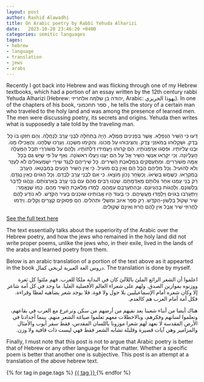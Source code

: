 ```yaml
---
layout: post
author: Rashid Alawadhi
title: On Arabic poetry by Rabbi Yehuda Alharizi
date:   2023-10-20 23:46:20 +0400
categories: semitic languages
tages:
- hebrew
- language
- translation
- jews
- arabs
---
```

Recently I got back into Hebrew and was flicking through one of my Hebrew textbooks, which had a portion of an essay written by the 12th century rabbi Yehuda Alharizi (Hebrew: יהודה בן שלמה אלחריזי, Arabic: يهوذا الحريزي). In one of the chapters of his book, ספר תחכמוני , he tells the story of a certain man who traveled to the holy land and was among the presence of learned men. The men were discussing poetry, its secrets and origins. Yehuda then writes what is supposedly a tale told by the traveling man. 

<div dir="rtl">
דְּעוּ כִּי הַשִּׁיר הַנִּפְלָא. אֲשֶׁר בִּפְנִינִים מְמֻלָּא. הָיָה בַתְּחִלָּה לִבְנֵי עֲרָב לְנַחֲלָה. וְהֵם חִזְּקוּ בוֹ כָל בֶּדֶק. וּשְׁקָלוּהוּ בְּמֹאזְנֵי צֶדֶק. וְהִצִּיבוּהוּ עַל מְכוֹנוֹ. וְהֵקִימוּ מִשְכָנוֹ. וְעָרְכוּ שֻׁלְחָנוֹ. וְהֶאֱכִילוּ מָנוֹ. וּבָנוּ עֲלִיּוֹתָיו. וּפִסְּגוּ אַרְמְנוֹתָיו. הֵם קֵרוּהוּ וַיַּעֲמִידוּ דַלְתוֹתָיו. וְלָהֶם עַל מְשׁוֹרְרֵי תֵבֵל הַמַּעֲלָה הָעֶלְיוֹנָה. וְכִי יִקָּרְאוּ אַנְשֵׁי הַשִּׁיר אֶל עָל הֵם יַעֲנוּ וְיַעֲלוּ רִאשׁוֹנָה. וְאַף עַל פִּי שֶׁיֵּשׁ גַּם בְּכָל אֻמָּה מְשׁוֹרְרִים. וּמִתְעַסְּקִים בִּמְלֶאכֶת הַשִּׁירִים. כָּל שִׁירֵיהֶם לְנֶגֶד שִׁירֵי יִשְׁמְעֵאלִים לֹא לְעֵזֶר וְלֹא לְהוֹעִיל. וְכָל מִלֵּיהֶם הֶבֶל הֵם וְאֵין בָּם מוֹעִיל. כִּי אֵין הַשִּׁיר הַנָּעִים בְּמִבְטָאוֹ. הֶעָרֵב בְּמִקְרָאוֹ. כַּשֶּׁמֶשׁ בְּשִׂיאוֹ. וְכַשַׂחַר נָכוֹן מוֹצָאוֹ. כִּי אִם לִבְנֵי עֲרָב לְבַדָּם. וְכָל הַגּוֹיִם כְּאַיִן נֶגְדָּם. רַק בְּנֵי עַמֵּנוּ אַחַר גְּלוֹתָם מֵאַדְמָתָם. שָׁכְנוּ רַבִּים מֵהֶם עִם בְּנֵי עֲרָב בְּאַרְצוֹתָם. וְנָהֲגוּ לְדַבֵּר בִּלְשׁוֹנָם. וְלַהֲגוֹת בְּהֶגְיוֹנָם. וּבְהִתְעָרְבָם עִמָּהֶם. לָמְדוּ מְלֶאכֶת הַשִּׁיר מֵהֶם. כְּמוֹ שֶׁנֶּאֱמַר: וַיִּתְעָרְבוּ בַגּוֹיִם וַיִּלְמְדוּ מַעֲשֵׂיהֶם. כִּי בְעוֹד הָיוּ אֲבוֹתֵינוּ שׁוֹכְנִים בְּעִיר הַקֹּדֶשׁ. לֹא נוֹדַע לָהֶם שִׁיר שָׁקוּל בִּלְשׁוֹן-הַקֹּדֶשׁ. רַק סֵפֶר אִיּוֹב וּמִשְׁלֵי וּתְהִלִּים. הֵם פְּסוּקִים קְצָרִים וְקַלִּים. וְיִדְמוּ לַחֲרוּזֵי שִׁיר אֲבָל אֵין לָהֶם חֲרוּז וְאֵינָם שְׁקוּלִים.
</div>

[See the full text here](https://benyehuda.org/read/32995)

The text essentially talks about the superiority of the Arabic over the Hebrew poetry, and how the jews who remained in the holy land did not write proper poems, unlike the jews who, in their exile, lived in the lands of the arabs and learned poetry from them.

Below is an arabic translation of a portion of the text above as it appearted in the book 
 دروس الغة العبرية لربحي كمال. The translation is done by myself.


<div dir="rtl">
اعلموا أن الشعر الرائع الملئ باللآلئ  كان في البداية ملكا للعرب. فهم ملئوا كل ثغرة ووزنوه بموازين الصدق. ولهم على شعراء العالم الأفضلية العليا. ما وجد في كل أمة شاعر إلا وكان شعره أمام الإسماعيليين بلا حول ولا قوة. فلا يوجد شعر يضاهيه لفظا وقراءة. فكل أمة أمام العرب هم كالعدم.

هناك أيضا من أبناء شعبنا بعد نفيهم من أرضهم من سكن وترعرع مع العرب في بقاعهم، وتعلموا لسانهم وفكرهم، وبالاخطلات معهم تعلموا صياغة الشعر منهم. بينما أجدادنا في الأرض المقدسة لا نعهد لهم شعرا موزونا باللسان المقدس، فقط سفر أيوب والأمثال والمزامير وهي آيات قصيرة وقليلة تشابه الشعر فقط فهي ليست ذات قافية ولا وزن.
</div>

Finally, I must note that this post is not to argue that Arabic poetry is better that of Hebrew or any other language for that matter. Whether a specific poem is better that another one is subjective. This post is an attempt at a translation of the above hebrew text.

<span>
{% for tag in page.tags %}
    <a href="/tag_index/#{{ tag | slugify }}" class="btn btn-outline-dark tag-btn">
        <span class="fas fa-tag" aria-hidden="true"></span> {{ tag }}
    </a>
{% endfor %}
</span>
